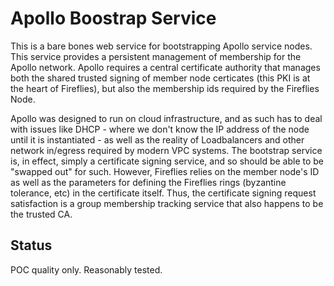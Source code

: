 # Apollo Boostrap Service

This is a bare bones web service for bootstrapping Apollo service nodes.  This service provides a persistent management of membership for the Apollo network.  Apollo requires a central certificate authority that manages both the shared trusted signing of member node certicates (this PKI is at the heart of Fireflies), but also the membership ids required by the Fireflies Node.

Apollo was designed to run on cloud infrastructure, and as such has to deal with issues like DHCP - where we don't know the IP address of the node until it is instantiated - as well as the reality of Loadbalancers and other network in/egress required by modern VPC systems.  The bootstrap service is, in effect, simply a certificate signing service, and so should be able to be "swapped out" for such.  However, Fireflies relies on the member node's ID as well as the parameters for defining the Fireflies rings (byzantine tolerance, etc) in the certificate itself.  Thus, the certificate signing request satisfaction is a group membership tracking service that also happens to be the trusted CA.

## Status
POC quality only.  Reasonably tested.
